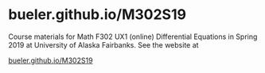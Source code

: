bueler.github.io/M302S19
========================

Course materials for Math F302 UX1 (online) Differential Equations in Spring 2019 at University of Alaska Fairbanks.  See the website at

[bueler.github.io/M302S19](https://bueler.github.io/M302S19/)
